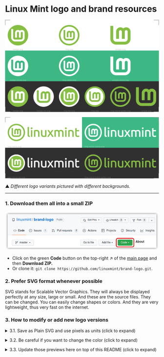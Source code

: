 # Linux Mint logo and brand resources

![90-preview/preview.png](90-preview/preview.png)

![90-preview/preview-names.png](90-preview/preview-names.png)

▲ *Different logo variants pictured with different backgrounds.*

---

### 1. Download them all into a small ZIP

![](90-preview/GitHub-code-button.png)

* Click on the green **Code** button on the top-right ↗ of the [main page](https://github.com/linuxmint/brand-logo) and then **Download ZIP.**
* Or clone it: `git clone https://github.com/linuxmint/brand-logo.git`.

### 2. Prefer SVG format whenever possible

SVG stands for Scalable Vector Graphics. They will always be displayed perfectly at any size, large or small. And these are the source files. They can be changed. You can easily change shapes or colors. And they are very lightweight, thus very fast on the internet.

### 3. How to modify or add new logo versions

<details>
<summary>3.1. Save as Plain SVG and use pixels as units (click to expand)</summary>

All these files are saved as plain SVG (Inkscape > File > Save As... Plain SVG). This makes the files smaller without loosing any important data. Except one information: all units are in pixels. And everything was made using round numbers here. Prior to doing any edit, please set your document and tool units to pixels and prefer round numbers.</details>

<details>
<summary>3.2. Be careful if you want to change the color (click to expand)</summary>

If you want to change the color for the "Lm" logo, open it in Inkscape and change it. There is nothing intricate there. But if you want to change the color on the name (i.e. "linuxmint"), you must change both the fill and the stroke color.

That stroke has some thickness and was added to increase the font weight. Thus, you need to change both the fill and the stroke color on the name or else you end up with a typography that gets "choked" by an outline overprint of a different color. This:  

![](90-preview/ring-name-BAD-EXAMPLE.png)

That's bad. To avoid this "choking" outline of a different color, set the stroke paint to the same color as the one used for the fill. You can change both of those fill and stroke colors in the same Fill and Stroke dialog (Shift+Ctrl+F), under 2 different tabs.

That was only for the "linuxmint" name. The "lm" logo itself has nothing special.</details>

<details>
<summary>3.3. Update those previews here on top of this README (click to expand)</summary>

The preview files are located in the `90-preview` sub-directory. The different logo versions that appear in `preview.svg` and `preview-names.svg` are placed there as a link. So, if you make changes to a logo that already exists, those changes are automatically applied in the SVG preview files. But you still have to update the PNG preview by an export. To get this, open Inkscape and do: File > Export page as PNG. Keep the same file name to replace the old PNG with your update.

GitHub now allows displaying of SVG files, but it doesn't work when there are linked images in it. That's why we need to export to PNG file format.

If you add or remove some logo version, you will have to edit the SVG preview file(s), or create new ones. And then you need to export to PNG, and make sure those PNGs appear correctly in this `README.md`.</details>